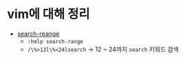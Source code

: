 # vim에 대해 정리

- [search-reange](http://vimdoc.sourceforge.net/htmldoc/pattern.html#search-range)
  - `:help search-range`
  - `/\%>12l\%<24lsearch` -> 12 ~ 24까지 `search` 키워드 검색
